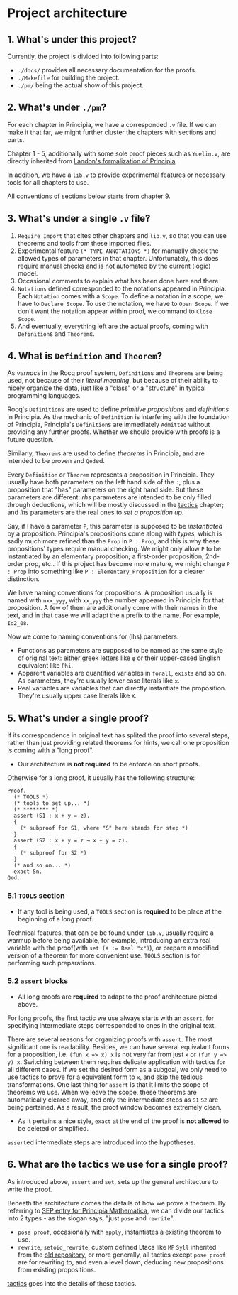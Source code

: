 # Project architecture

## 1. What's under this project?
Currently, the project is divided into following parts:
- `./docs/` provides all necessary documentation for the proofs.
- `./Makefile` for building the project.
- `./pm/` being the actual show of this project. 

## 2. What's under `./pm`?
For each chapter in Principia, we have a corresponded `.v` file. If we can make it that far, we might further cluster the chapters with sections and parts.

Chapter 1 - 5, additionally with some sole proof pieces such as `Yuelin.v`, are directly inherited from [Landon's formalization of Principia](https://github.com/LogicalAtomist/principia).

In addition, we have a `lib.v` to provide experimental features or necessary tools for all chapters to use.

All conventions of sections below starts from chapter 9.

## 3. What's under a single `.v` file?
1. `Require Import` that cites other chapters and `lib.v`, so that you can use theorems and tools from these imported files.
2. Experimental feature `(* TYPE ANNOTATIONS *)` for manually check the allowed types of parameters in that chapter. Unfortunately, this does require manual checks and is not automated by the current (logic) model.
3. Occasional comments to explain what has been done here and there
4. `Notations` defined corresponded to the notations appeared in Principia. Each `Notation` comes with a `Scope`. To define a notation in a scope, we have to `Declare Scope`. To use the notation, we have to `Open Scope`. If we don't want the notation appear within proof, we command to `Close Scope`.
5. And eventually, everything left are the actual proofs, coming with `Definition`s and `Theorem`s.

## 4. What is `Definition` and `Theorem`?
As *vernacs* in the Rocq proof system, `Definition`s and `Theorem`s are being used, not because of their *literal meaning*, but because of their ability to nicely organize the data, just like a "class" or a "structure" in typical programming languages.

Rocq's `Definition`s are used to define *primitive propositions* and *definitions* in Principia. As the mechanic of `Definition` is interfering with the foundation of Principia, Principia's `Definition`s are immediately `Admitted` without providing any further proofs. Whether we should provide with proofs is a future question.

Similarly, `Theorem`s are used to define *theorems* in Principia, and are intended to be proven and `Qed`ed.

Every `Definition` or `Theorem` represents a proposition in Principia. They usually have both parameters on the left hand side of the `:`, plus a proposition that "has" parameters on the right hand side. But these parameters are different: *rhs* parameters are intended to be only filled through deductions, which will be mostly discussed in the [tactics](./3_tactics.md) chapter; and *lhs* parameters are the real ones to *set a proposition up*.

Say, if I have a parameter `P`, this parameter is supposed to be *instantiated* by a proposition. Principia's propositions come along with *types*, which is sadly much more refined than the `Prop` in `P : Prop`, and this is why these propositions' types require manual checking. We might only allow `P` to be instantiated by an elementary proposition; a first-order proposition, 2nd-order prop, etc.. If this project has become more mature, we might change `P : Prop` into something like `P : Elementary_Proposition` for a clearer distinction.

We have naming conventions for propositions. A proposition usually is named with `nxx_yyy`, with `xx_yyy` the number appeared in Principia for that proposition. A few of them are additionally come with their names in the text, and in that case we will adapt the `n` prefix to the name. For example, `Id2_08`. 

Now we come to naming conventions for (lhs) parameters.
- Functions as parameters are supposed to be named as the same style of original text: either greek letters like `φ` or their upper-cased English equivalent like `Phi`.
- Apparent variables are quantified variables in `forall`, `exists` and so on. As parameters, they're usually lower case literals like `x`.
- Real variables are variables that can directly instantiate the proposition. They're usually upper case literals like `X`.

## 5. What's under a single proof?
If its correspondence in original text has splited the proof into several steps, rather than just providing related theorems for hints, we call one proposition is coming with a "long proof". 

- Our architecture is **not required** to be enforce on short proofs.

Otherwise for a long proof, it usually has the following structure:
```Coq
Proof.
  (* TOOLS *)
  (* tools to set up... *)
  (* ******** *)
  assert (S1 : x + y = z).
  {
    (* subproof for S1, where "S" here stands for step *)
  }
  assert (S2 : x + y = z → x + y = z).
  {
    (* subproof for S2 *)
  }
  (* and so on... *)
  exact Sn.
Qed.

```

### 5.1 `TOOLS` section
- If any tool is being used, a `TOOLS` section is **required** to be place at the beginning of a long proof.

Technical features, that can be be found under `lib.v`, usually require a warmup before being available, for example, introducing an extra real variable with the proof(with `set (X := Real "x")`), or prepare a modified version of a theorem for more convenient use. `TOOLS` section is for performing such preparations.

### 5.2 `assert` blocks
- All long proofs are **required** to adapt to the proof architecture picted above.

For long proofs, the first tactic we use always starts with an `assert`, for specifying intermediate steps corresponded to ones in the original text. 

There are several reasons for organizing proofs with `assert`. The most significant one is readability. Besides, we can have several equivalant forms for a proposition, i.e. `(fun x => x) x` is not very far from just `x` or `(fun y => y) x`. Switching between them requires delicate application with tactics for all different cases. If we set the desired form as a subgoal, we only need to use tactics to prove for a equivalent form to `x`, and skip the tedious transformations. One last thing for `assert` is that it limits the scope of theorems we use. When we leave the scope, these theorems are automatically cleared away, and only the intermediate steps as `S1` `S2` are being pertained. As a result, the proof window becomes extremely clean.

- As it pertains a nice style, `exact` at the end of the proof is **not allowed** to be deleted or simplified.

`assert`ed intermediate steps are introduced into the hypotheses.

## 6. What are the tactics we use for a single proof?

As introduced above, `assert` and `set`, sets up the general architecture to write the proof.

Beneath the architecture comes the details of how we prove a theorem. By referring to [SEP entry for Principia Mathematica](https://plato.stanford.edu/entries/principia-mathematica/), we can divide our tactics into 2 types - as the slogan says, "just `pose` and `rewrite`".

- `pose proof`, occasionally with `apply`, instantiates a existing theorem to use.
- `rewrite`, `setoid_rewrite`, custom defined Ltacs like `MP` `Syll` inherited from the [old repository](https://github.com/LogicalAtomist/principia), or more generally, all tactics except `pose proof` are for rewriting to, and even a level down, deducing new propositions from existing propositions.

[tactics](./3_tactics.md) goes into the details of these tactics.
